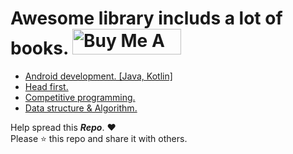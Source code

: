 # Awesome library includs a lot of books. <a href="https://paypal.me/AmeenEssa?locale.x=en_US" target="_blank"><img src="https://cdn.buymeacoffee.com/buttons/default-orange.png" alt="Buy Me A Coffee" height="41" width="174"></a>

* <a href= "https://github.com/AmeenAhmed1/awesome-computer-science-ebooks/tree/master/Android%20Notes%20For%20Professionals%20Books" > Android development. [Java, Kotlin] </a>
* <a href= "https://github.com/AmeenAhmed1/awesome-computer-science-ebooks/tree/master/Head%20First%20books" > Head first. </a>
* <a href="https://github.com/AmeenAhmed1/awesome-computer-science-ebooks/tree/master/Data%20Structure%20%26%20Algorithms%20Books/Competitive%20Programming" > Competitive programming. </a>
* <a href= "https://github.com/AmeenAhmed1/awesome-computer-science-ebooks/tree/master/Data%20Structure%20%26%20Algorithms%20Books"> Data structure & Algorithm. </a>


Help spread this ***Repo***. :heart:<br />
Please :star: this repo and share it with others.
